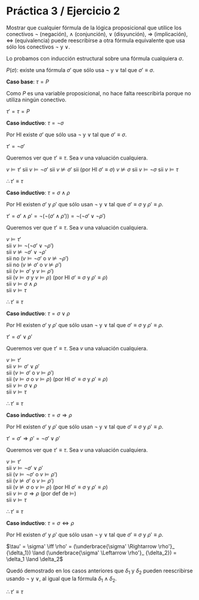 # Práctica 3 / Ejercicio 2

Mostrar que cualquier fórmula de la lógica proposicional que utilice los conectivos $\neg$ (negación), $\land$ (conjunción), $\lor$ (disyunción), $\Rightarrow$ (implicación), $\iff$ (equivalencia) puede reescribirse a otra fórmula equivalente que usa sólo los conectivos $\neg$ y $\lor$.

Lo probamos con inducción estructural sobre una fórmula cualquiera $\sigma$.

$P(\sigma)$: existe una fórmula $\sigma'$ que sólo usa $\neg$ y $\lor$ tal que $\sigma' \equiv \sigma$.

**Caso base**: $\tau = P$

Como $P$ es una variable proposicional, no hace falta reescribirla porque no utiliza ningún conectivo.

$\tau' = \tau = P$

**Caso inductivo**: $\tau = \neg\sigma$

Por HI existe $\sigma'$ que sólo usa $\neg$ y $\lor$ tal que $\sigma' \equiv \sigma$.

$\tau' = \neg\sigma'$

Queremos ver que $\tau' \equiv \tau$. Sea $v$ una valuación cualquiera.

$v \models \tau'$ sii $v \models \neg\sigma'$ sii $v \not\models \sigma'$ sii (por HI $\sigma' \equiv \sigma$) $v \not\models \sigma$ sii $v \models \neg\sigma$ sii $v \models \tau$

$\therefore \tau' \equiv \tau$

**Caso inductivo**: $\tau = \sigma \land \rho$

Por HI existen $\sigma'$ y $\rho'$ que sólo usan $\neg$ y $\lor$ tal que $\sigma' \equiv \sigma$ y $\rho' \equiv \rho$.

$\tau' = \sigma' \land \rho' = \neg(\neg(\sigma' \land \rho')) = \neg(\neg\sigma' \lor \neg\rho')$

Queremos ver que $\tau' \equiv \tau$. Sea $v$ una valuación cualquiera.

$v \models \tau'$ \
sii $v \models \neg(\neg\sigma' \lor \neg\rho')$ \
sii $v \not\models \neg\sigma' \lor \neg\rho'$ \
sii no $(v \models \neg\sigma'$ o $v \not\models \neg\rho')$ \
sii no $(v \not\models \sigma'$ o $v \not\models \rho')$ \
sii ($v \models \sigma'$ y $v \models \rho'$) \
sii ($v \models \sigma$ y $v \models \rho$) (por HI $\sigma' \equiv \sigma$ y $\rho' \equiv \rho$) \
sii $v \models \sigma \land \rho$ \
sii $v \models \tau$

$\therefore \tau' \equiv \tau$

**Caso inductivo**: $\tau = \sigma \lor \rho$

Por HI existen $\sigma'$ y $\rho'$ que sólo usan $\neg$ y $\lor$ tal que $\sigma' \equiv \sigma$ y $\rho' \equiv \rho$.

$\tau' = \sigma' \lor \rho'$

Queremos ver que $\tau' \equiv \tau$. Sea $v$ una valuación cualquiera.

$v \models \tau'$ \
sii $v \models \sigma' \lor \rho'$ \
sii ($v \models \sigma'$ o $v \models \rho'$) \
sii ($v \models \sigma$ o $v \models \rho$) (por HI $\sigma' \equiv \sigma$ y $\rho' \equiv \rho$) \
sii $v \models \sigma \lor \rho$ \
sii $v \models \tau$

$\therefore \tau' \equiv \tau$

**Caso inductivo**: $\tau = \sigma \Rightarrow \rho$

Por HI existen $\sigma'$ y $\rho'$ que sólo usan $\neg$ y $\lor$ tal que $\sigma' \equiv \sigma$ y $\rho' \equiv \rho$.

$\tau' = \sigma' \Rightarrow \rho' = \neg\sigma' \lor \rho'$

Queremos ver que $\tau' \equiv \tau$. Sea $v$ una valuación cualquiera.

$v \models \tau'$ \
sii $v \models \neg\sigma' \lor \rho'$ \
sii ($v \models \neg\sigma'$ o $v \models \rho'$) \
sii ($v \not\models \sigma'$ o $v \models \rho'$) \
sii ($v \not\models \sigma$ o $v \models \rho$) (por HI $\sigma' \equiv \sigma$ y $\rho' \equiv \rho$) \
sii $v \models \sigma \Rightarrow \rho$ (por def de $\models$) \
sii $v \models \tau$

$\therefore \tau' \equiv \tau$

**Caso inductivo**: $\tau = \sigma \iff \rho$

Por HI existen $\sigma'$ y $\rho'$ que sólo usan $\neg$ y $\lor$ tal que $\sigma' \equiv \sigma$ y $\rho' \equiv \rho$.

$\tau' = \sigma' \iff \rho' = (\underbrace{\sigma' \Rightarrow \rho'}_ {\delta_1}) \land (\underbrace{\sigma' \Leftarrow \rho'}_ {\delta_2}) = \delta_1 \land \delta_2$

Quedó demostrado en los casos anteriores que $\delta_1$ y $\delta_2$ pueden reescribirse usando $\neg$ y $\lor$, al igual que la fórmula $\delta_1 \land \delta_2$.

$\therefore \tau' \equiv \tau$
